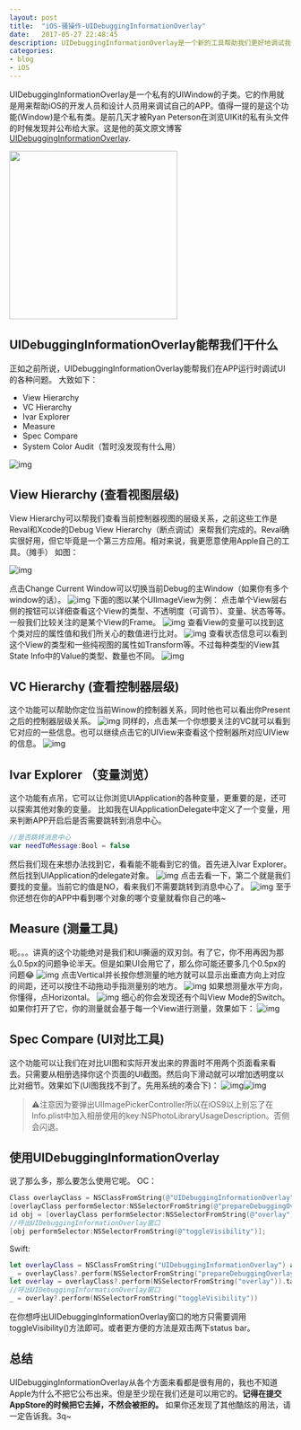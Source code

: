 ```yaml
---
layout: post
title:  "iOS-骚操作-UIDebuggingInformationOverlay"
date:   2017-05-27 22:48:45
description: UIDebuggingInformationOverlay是一个新的工具帮助我们更好地调试我们的APP.
categories:
- blog
- iOS
---
```



UIDebuggingInformationOverlay是一个私有的UIWindow的子类。它的作用就是用来帮助iOS的开发人员和设计人员用来调试自己的APP。值得一提的是这个功能(Window)是个私有类。是前几天才被Ryan Peterson在浏览UIKit的私有头文件的时候发现并公布给大家。这是他的英文原文博客[UIDebuggingInformationOverlay](http://ryanipete.com/blog/ios/swift/objective-c/uidebugginginformationoverlay/).

<img width="300" height="300" src="https://github.com/Khala-wan/Khala-wan.github.io/raw/master/resource/UIDebuggingInformationOverlay-0.jpg"/>


## UIDebuggingInformationOverlay能帮我们干什么

正如之前所说，UIDebuggingInformationOverlay能帮我们在APP运行时调试UI的各种问题。
大致如下：
* View Hierarchy 
* VC Hierarchy
* Ivar Explorer
* Measure
* Spec Compare
* System Color Audit（暂时没发现有什么用）

![img](https://github.com/Khala-wan/Khala-wan.github.io/raw/master/resource/UIDebuggingInformationOverlay-1.jpg)

## View Hierarchy (查看视图层级)

View Hierarchy可以帮我们查看当前控制器视图的层级关系，之前这些工作是Reval和Xcode的Debug View Hierarchy（断点调试）来帮我们完成的。Reval确实很好用，但它毕竟是一个第三方应用。相对来说，我更愿意使用Apple自己的工具。（摊手）
如图：

![img](https://github.com/Khala-wan/Khala-wan.github.io/raw/master/resource/UIDebuggingInformationOverlay-2.jpg)

点击Change Current Window可以切换当前Debug的主Window（如果你有多个window的话）。
![img](https://github.com/Khala-wan/Khala-wan.github.io/raw/master/resource/UIDebuggingInformationOverlay-3.jpg)
下面的图以某个UIImageView为例：
点击单个View层右侧的按钮可以详细查看这个View的类型、不透明度（可调节）、变量、状态等等。一般我们比较关注的是某个View的Frame。
![img](https://github.com/Khala-wan/Khala-wan.github.io/raw/master/resource/UIDebuggingInformationOverlay-4.jpg)
查看View的变量可以找到这个类对应的属性值和我们所关心的数值进行比对。
![img](https://github.com/Khala-wan/Khala-wan.github.io/raw/master/resource/UIDebuggingInformationOverlay-5.jpg)
查看状态信息可以看到这个View的类型和一些纯视图的属性如Transform等。不过每种类型的View其State Info中的Value的类型、数量也不同。
![img](https://github.com/Khala-wan/Khala-wan.github.io/raw/master/resource/UIDebuggingInformationOverlay-6.jpg)

## VC Hierarchy (查看控制器层级)

这个功能可以帮助你定位当前Winow的控制器关系，同时他也可以看出你Present之后的控制器层级关系。
![img](https://github.com/Khala-wan/Khala-wan.github.io/raw/master/resource/UIDebuggingInformationOverlay-7.jpg)
同样的，点击某一个你想要关注的VC就可以看到它对应的一些信息。也可以继续点击它的UIView来查看这个控制器所对应UIView的信息。
![img](https://github.com/Khala-wan/Khala-wan.github.io/raw/master/resource/UIDebuggingInformationOverlay-8.jpg)

## Ivar Explorer （变量浏览）

这个功能有点吊，它可以让你浏览UIApplication的各种变量，更重要的是，还可以探索其他对象的变量。 
比如我在UIApplicationDelegate中定义了一个变量，用来判断APP开启后是否需要跳转到消息中心。
``` swift
//是否跳转消息中心
var needToMessage:Bool = false
```
然后我们现在来想办法找到它，看看能不能看到它的值。首先进入Ivar Explorer。
然后找到UIApplication的delegate对象。
![img](https://github.com/Khala-wan/Khala-wan.github.io/raw/master/resource/UIDebuggingInformationOverlay-9.jpg)
点击去看一下，第二个就是我们要找的变量。当前它的值是NO，看来我们不需要跳转到消息中心了。
![img](https://github.com/Khala-wan/Khala-wan.github.io/raw/master/resource/UIDebuggingInformationOverlay-10.jpg)
至于你还想在你的APP中看到哪个对象的哪个变量就看你自己的咯~

## Measure (测量工具)

呃。。。讲真的这个功能绝对是我们和UI撕逼的双刃剑。有了它，你不用再因为那么0.5px的问题争论半天。但是如果UI会用它了，那么你可能还要多几个0.5px的问题😂
![img](https://github.com/Khala-wan/Khala-wan.github.io/raw/master/resource/UIDebuggingInformationOverlay-11.jpg)
点击Vertical并长按你想测量的地方就可以显示出垂直方向上对应的间距，还可以按住不动拖动手指测量别的地方。
![img](https://github.com/Khala-wan/Khala-wan.github.io/raw/master/resource/UIDebuggingInformationOverlay-12.jpg)
如果想测量水平方向，你懂得，点Horizontal。
![img](https://github.com/Khala-wan/Khala-wan.github.io/raw/master/resource/UIDebuggingInformationOverlay-13.jpg)
细心的你会发现还有个叫View Mode的Switch。如果你打开了它，你的测量就会基于每一个View进行测量，效果如下：
![img](https://github.com/Khala-wan/Khala-wan.github.io/raw/master/resource/UIDebuggingInformationOverlay-14.jpg)

## Spec Compare (UI对比工具)
这个功能可以让我们在对比UI图和实际开发出来的界面时不用两个页面看来看去。只需要从相册选择你这个页面的UI截图。然后向下滑动就可以增加透明度以比对细节。效果如下(UI图我找不到了。先用系统的凑合下)：
![img](https://github.com/Khala-wan/Khala-wan.github.io/raw/master/resource/UIDebuggingInformationOverlay-15.jpg)![img](https://github.com/Khala-wan/Khala-wan.github.io/raw/master/resource/UIDebuggingInformationOverlay-16.jpg)

>⚠️注意因为要弹出UIImagePickerController所以在iOS9以上别忘了在Info.plist中加入相册使用的key:NSPhotoLibraryUsageDescription。否侧会闪退。

## 使用UIDebuggingInformationOverlay

说了那么多，那么要怎么使用它呢。
OC：
```objectivec
Class overlayClass = NSClassFromString(@"UIDebuggingInformationOverlay");
[overlayClass performSelector:NSSelectorFromString(@"prepareDebuggingOverlay")];
id obj = [overlayClass performSelector:NSSelectorFromString(@"overlay")];
//呼出UIDebuggingInformationOverlay窗口
[obj performSelector:NSSelectorFromString(@"toggleVisibility")];
```
Swift:
``` swift
let overlayClass = NSClassFromString("UIDebuggingInformationOverlay") as? UIWindow.Type
_ = overlayClass?.perform(NSSelectorFromString("prepareDebuggingOverlay"))
let overlay = overlayClass?.perform(NSSelectorFromString("overlay")).takeUnretainedValue() as? UIWindow
//呼出UIDebuggingInformationOverlay窗口      
_ = overlay?.perform(NSSelectorFromString("toggleVisibility"))
```
在你想呼出UIDebuggingInformationOverlay窗口的地方只需要调用toggleVisibility()方法即可。或者更方便的方法是双击两下status bar。

## 总结

UIDebuggingInformationOverlay从各个方面来看都是很有用的，我也不知道Apple为什么不把它公布出来。但是至少现在我们还是可以用它的。**记得在提交AppStore的时候把它去掉，不然会被拒的。**
如果你还发现了其他酷炫的用法，请一定告诉我。3q~

